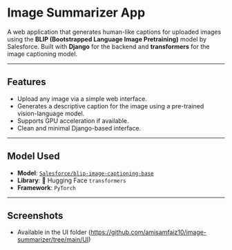 # Image Summarizer App

A web application that generates human-like captions for uploaded images using the **BLIP (Bootstrapped Language Image Pretraining)** model by Salesforce. Built with **Django** for the backend and **transformers** for the image captioning model.

---

## Features

- Upload any image via a simple web interface.
- Generates a descriptive caption for the image using a pre-trained vision-language model.
- Supports GPU acceleration if available.
- Clean and minimal Django-based interface.

---

## Model Used

- **Model**: [`Salesforce/blip-image-captioning-base`](https://huggingface.co/Salesforce/blip-image-captioning-base)
- **Library**: 🤗 Hugging Face `transformers`
- **Framework**: `PyTorch`

---

## Screenshots
 - Available in the UI folder (https://github.com/amisamfaiz10/image-summarizer/tree/main/UI)

